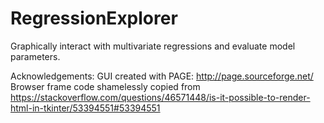 # RegressionExplorer
Graphically interact with multivariate regressions and evaluate model parameters.

Acknowledgements:
GUI created with PAGE: http://page.sourceforge.net/
Browser frame code shamelessly copied from https://stackoverflow.com/questions/46571448/is-it-possible-to-render-html-in-tkinter/53394551#53394551